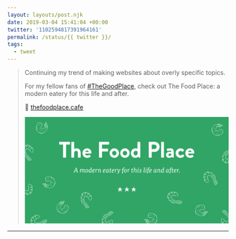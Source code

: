 ```yaml
---
layout: layouts/post.njk
date: 2019-03-04 15:41:04 +00:00
twitter: '1102594817391964161'
permalink: /status/{{ twitter }}/
tags: 
  - tweet
---
```


> Continuing my trend of making websites about overly specific topics. 
> 
> For my fellow fans of [#TheGoodPlace](https://twitter.com/hashtag/TheGoodPlace), check out The Food Place: a modern eatery for this life and after. 
> 
> 🍤 [thefoodplace.cafe](https://thefoodplace.cafe) 
> 
> ![The Food Place. A modern eatery for this life and after. 3 Stars.](/img/1102594817391964161-D00zaCcV4AAaWBL.png)

---
